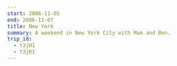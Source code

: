```yaml
---
start: 2006-11-05
end: 2006-11-07
title: New York
summary: A weekend in New York City with Mum and Ben.
trip_id:
  - t3jH1
  - t3jK1
---
```

